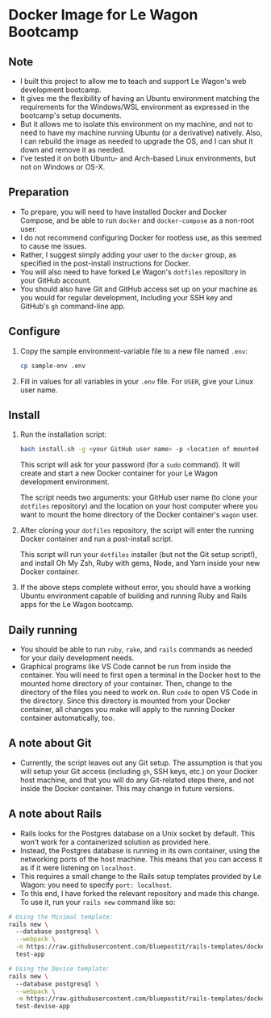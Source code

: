 # Docker Image for Le Wagon Bootcamp
## Note
- I built this project to allow me to teach and support Le Wagon's web development bootcamp.
- It gives me the flexibility of having an Ubuntu environment matching the requirements for the Windows/WSL environment as expressed in the bootcamp's setup documents.
- But it allows me to isolate this environment on my machine, and not to need to have my machine running Ubuntu (or a derivative) natively. Also, I can rebuild the image as needed to upgrade the OS, and I can shut it down and remove it as needed.
- I've tested it on both Ubuntu- and Arch-based Linux environments, but not on Windows or OS-X.

## Preparation
- To prepare, you will need to have installed Docker and Docker Compose, and be able to run `docker` and `docker-compose` as a non-root user.
- I do not recommend configuring Docker for rootless use, as this seemed to cause me issues.
- Rather, I suggest simply adding your user to the `docker` group, as specified in the post-install instructions for Docker.
- You will also need to have forked Le Wagon's `dotfiles` repository in your GitHub account.
- You should also have Git and GitHub access set up on your machine as you would for regular development, including your SSH key and GitHub's `gh` command-line app.

## Configure
1. Copy the sample environment-variable file to a new file named `.env`:
    ```bash
    cp sample-env .env
    ```
2. Fill in values for all variables in your `.env` file. For `USER`, give your Linux user name.

## Install
1. Run the installation script:
    ```bash
    bash install.sh -g <your GitHub user name> -p <location of mounted HOME directory on the host>
    ```
    This script will ask for your password (for a `sudo` command). It will create and start a new Docker container for your Le Wagon development environment.

    The script needs two arguments: your GitHub user name (to clone your `dotfiles` repository) and the location on your host computer where you want to mount the home directory of the Docker container's `wagon` user.

2. After cloning your `dotfiles` repository, the script will enter the running Docker container and run a post-install script.

    This script will run your `dotfiles` installer (but not the Git setup script!), and install Oh My Zsh, Ruby with gems, Node, and Yarn inside your new Docker container.

3. If the above steps complete without error, you should have a working Ubuntu environment capable of building and running Ruby and Rails apps for the Le Wagon bootcamp.

## Daily running
- You should be able to run `ruby`, `rake`, and `rails` commands as needed for your daily development needs.
- Graphical programs like VS Code cannot be run from inside the container. You will need to first open a terminal in the Docker host to the mounted home directory of your container. Then, change to the directory of the files you need to work on. Run `code` to open VS Code in the directory. Since this directory is mounted from your Docker container, all changes you make will apply to the running Docker container automatically, too. 

## A note about Git
- Currently, the script leaves out any Git setup. The assumption is that you will setup your Git access (including `gh`, SSH keys, etc.) on your Docker host machine, and that you will do any Git-related steps there, and not inside the Docker container. This may change in future versions.

## A note about Rails
- Rails looks for the Postgres database on a Unix socket by default. This won't work for a containerized solution as provided here.
- Instead, the Postgres database is running in its own container, using the networking ports of the host machine. This means that you can access it as if it were listening on `localhost`.
- This requires a small change to the Rails setup templates provided by Le Wagon: you need to specify `port: localhost`.
- To this end, I have forked the relevant repository and made this change. To use it, run your `rails new` command like so:

```bash
# Using the Minimal template:
rails new \        
  --database postgresql \
  --webpack \
  -m https://raw.githubusercontent.com/bluepostit/rails-templates/docker/minimal.rb \
  test-app

# Using the Devise template:
rails new \       
  --database postgresql \
  --webpack \
  -m https://raw.githubusercontent.com/bluepostit/rails-templates/docker/devise.rb \
  test-devise-app
```